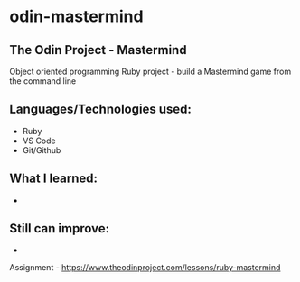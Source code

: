 # odin-mastermind
## The Odin Project - Mastermind

Object oriented programming Ruby project - build a Mastermind game from the command line

## Languages/Technologies used:
 - Ruby
 - VS Code
 - Git/Github

## What I learned:
 - 
 
## Still can improve:
 - 

Assignment - https://www.theodinproject.com/lessons/ruby-mastermind
